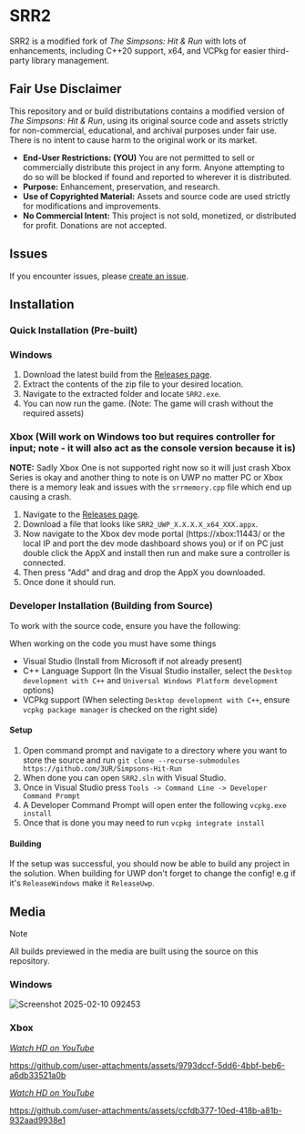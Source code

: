# SRR2

SRR2 is a modified fork of _The Simpsons: Hit & Run_ with lots of enhancements, including C++20 support, x64, and VCPkg for easier third-party library management. 

## Fair Use Disclaimer

This repository and or build distributations contains a modified version of _The Simpsons: Hit & Run_, using its original source code and assets strictly for non-commercial, educational, and archival purposes under fair use. There is no intent to cause harm to the original work or its market.

- **End-User Restrictions: (YOU)** You are not permitted to sell or commercially distribute this project in any form. Anyone attempting to do so will be blocked if found and reported to wherever it is distributed.
- **Purpose:** Enhancement, preservation, and research.
- **Use of Copyrighted Material:** Assets and source code are used strictly for modifications and improvements.
- **No Commercial Intent:** This project is not sold, monetized, or distributed for profit. Donations are not accepted.

## Issues

If you encounter issues, please [create an issue](https://github.com/3UR/Simpsons-Hit-Run/issues/new).

## Installation

### Quick Installation (Pre-built)

### Windows

1. Download the latest build from the [Releases page](https://github.com/3UR/Simpsons-Hit-Run/releases/latest).
2. Extract the contents of the zip file to your desired location.
3. Navigate to the extracted folder and locate `SRR2.exe`.
4. You can now run the game. (Note: The game will crash without the required assets)

### Xbox (Will work on Windows too but requires controller for input; note - it will also act as the console version because it is)

**NOTE:** Sadly Xbox One is not supported right now so it will just crash Xbox Series is okay and another thing to note is on UWP no matter PC or Xbox there is a memory leak and issues with the `srrmemory.cpp` file which end up causing a crash.

1. Navigate to the [Releases page](https://github.com/3UR/Simpsons-Hit-Run/releases/latest).
2. Download a file that looks like `SRR2_UWP_X.X.X.X_x64_XXX.appx`.
3. Now navigate to the Xbox dev mode portal (https://xbox:11443/ or the local IP and port the dev mode dashboard shows you) or if on PC just double click the AppX and install then run and make sure a controller is connected.
4. Then press "Add" and drag and drop the AppX you downloaded.
5. Once done it should run.

### Developer Installation (Building from Source)

To work with the source code, ensure you have the following:

When working on the code you must have some things

- Visual Studio (Install from Microsoft if not already present)
- C++ Language Support (In the Visual Studio installer, select the `Desktop development with C++` and `Universal Windows Platform development` options)
- VCPkg support (When selecting `Desktop development with C++`, ensure `vcpkg package manager` is checked on the right side)

#### Setup

1. Open command prompt and navigate to a directory where you want to store the source and run `git clone --recurse-submodules https://github.com/3UR/Simpsons-Hit-Run`
2. When done you can open `SRR2.sln` with Visual Studio.
3. Once in Visual Studio press `Tools -> Command Line -> Developer Command Prompt`
4. A Developer Command Prompt will open enter the following `vcpkg.exe install`
5. Once that is done you may need to run `vcpkg integrate install`

#### Building

If the setup was successful, you should now be able to build any project in the solution. When building for UWP don't forget to change the config! e.g if it's `ReleaseWindows` make it `ReleaseUwp`.

## Media

> [!NOTE]
> All builds previewed in the media are built using the source on this repository.

### Windows

![Screenshot 2025-02-10 092453](https://github.com/user-attachments/assets/7b5c9c6a-259d-4e5d-bd07-e429bd2f54bb)

### Xbox

[_Watch HD on YouTube_](https://www.youtube.com/watch?v=qxqnziUVz9c)

https://github.com/user-attachments/assets/9793dccf-5dd6-4bbf-beb6-a6db33521a0b

[_Watch HD on YouTube_](https://www.youtube.com/watch?v=l_Ii-4Wygn8)

https://github.com/user-attachments/assets/ccfdb377-10ed-418b-a81b-932aad9938e1

